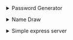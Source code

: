 <dl>
  <details>
    <summary>Password Generator</summary>

    * Language: C#
    * Info: Alphanumeric password generator.
  </details>
</dl>
<dl>
  <details>
    <summary>Name Draw</summary>

    * Language: Python
    * Info: Name draw, no raffled repeat.
  </details>
</dl>
<dl>
  <details>
    <summary>Simple express server</summary>

    * Language: Javascript
    * Info: Simple express server.
  </details>
</dl>